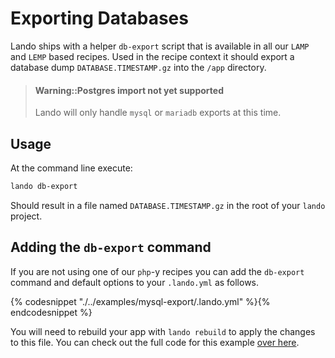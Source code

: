 Exporting Databases
===================

Lando ships with a helper `db-export` script that is available in all our `LAMP` and `LEMP` based recipes. Used in the recipe context it should export a database dump `DATABASE.TIMESTAMP.gz` into the `/app` directory.

> #### Warning::Postgres import not yet supported
>
> Lando will only handle `mysql` or `mariadb` exports at this time.

Usage
-----

At the command line execute:

```bash
lando db-export
```

Should result in a file named `DATABASE.TIMESTAMP.gz` in the root of your `lando` project.

Adding the `db-export` command
------------------------------

If you are not using one of our `php`-y recipes you can add the `db-export` command and default options to your `.lando.yml` as follows.

{% codesnippet "./../examples/mysql-export/.lando.yml" %}{% endcodesnippet %}

You will need to rebuild your app with `lando rebuild` to apply the changes to this file. You can check out the full code for this example [over here](https://github.com/kalabox/lando/tree/master/examples/mysql-export).
